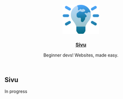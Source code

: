 <p align="center">
  <a href="https://sivu.tk">
    <img src="https://raw.githubusercontent.com/Sivu-Tutorials/assets/main/sivu/Logo2.png" height="96">
    <h3 align="center">Sivu</h3>
  </a>
</p>

<p align="center">
  Beginner devs! Websites, made easy.
</p>

<br/>

## Sivu

In progress
